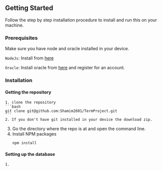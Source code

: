 
## Getting Started ##

Follow the step by step installation procedure to install and run this on your machine.

### Prerequisites ###
Make sure you have node and oracle installed in your device.

`NodeJs`: Install from [here](https://nodejs.org/en/download/)

`Oracle`: Install oracle from [here](https://www.oracle.com/downloads/) and register for an account.

### Installation ###

#### Getting the repository #####
    1. clone the repository
    ```bash
    git clone git@github.com:Shamim2601/TermProject.git
    ```
    2. If you don't have git installed in your device the download zip.

3. Go the directory where the repo is at and open the command line.
4. Install NPM packages
    ```bash
    npm install
    ```
#### Setting up the database  ####
    1.
